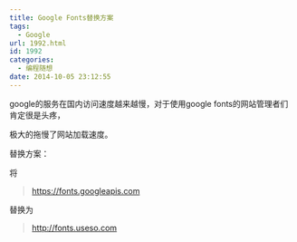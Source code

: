 ```yaml
---
title: Google Fonts替换方案
tags:
  - Google
url: 1992.html
id: 1992
categories:
  - 编程随想
date: 2014-10-05 23:12:55
---
```


google的服务在国内访问速度越来越慢，对于使用google fonts的网站管理者们肯定很是头疼，

极大的拖慢了网站加载速度。

替换方案：

将

> https://fonts.googleapis.com

替换为

> http://fonts.useso.com